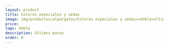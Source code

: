 ```yaml
---
layout: product
title: Colores especiales y sedas
image: img/productos/alpargatas/Colores especiales y sedas==doble=últimos pares.webp
price: 
tags: doble
description: últimos pares
order: 0
---
```

